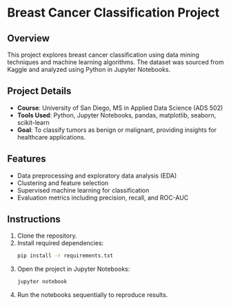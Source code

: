 # Breast Cancer Classification Project

## Overview
This project explores breast cancer classification using data mining techniques and machine learning algorithms. The dataset was sourced from Kaggle and analyzed using Python in Jupyter Notebooks.

## Project Details
- **Course**: University of San Diego, MS in Applied Data Science (ADS 502)
- **Tools Used**: Python, Jupyter Notebooks, pandas, matplotlib, seaborn, scikit-learn
- **Goal**: To classify tumors as benign or malignant, providing insights for healthcare applications.

## Features
- Data preprocessing and exploratory data analysis (EDA)
- Clustering and feature selection
- Supervised machine learning for classification
- Evaluation metrics including precision, recall, and ROC-AUC

## Instructions
1. Clone the repository.
2. Install required dependencies:
   ```bash
   pip install -r requirements.txt
   ```
3. Open the project in Jupyter Notebooks:
   ```bash
   jupyter notebook
   ```
4. Run the notebooks sequentially to reproduce results.
